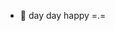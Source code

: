- 👀 day day happy =.=

<!---
fufudezheng/fufudezheng is a ✨ special ✨ repository because its `README.md` (this file) appears on your GitHub profile.
You can click the Preview link to take a look at your changes.
--->
